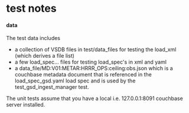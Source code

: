 # test notes

#### data

The test data includes
* a collection of VSDB files in test/data_files for testing the load_xml (which derives a file list)
* a few load_spec... files for testing load_spec's in xml and yaml
* a data_file/MD:V01:METAR:HRRR_OPS:ceiling:obs.json which is a couchbase metadata document
that is referenced in the load_spec_gsd.yaml load spec and is used by the
test_gsd_ingest_manager test.

The unit tests assume that you have a local i.e. 127.0.0.1:8091 couchbase server installed.

